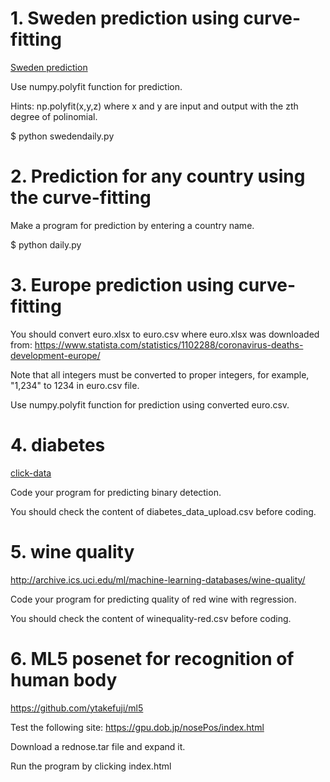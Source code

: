 # 1. Sweden prediction using curve-fitting
<a href='https://github.com/ytakefuji/sweden'> Sweden prediction</a>

Use numpy.polyfit function for prediction.

Hints: np.polyfit(x,y,z) where x and y are input and output with the zth degree of polinomial.

$ python swedendaily.py

# 2. Prediction for any country using the curve-fitting

Make a program for prediction by entering a country name.

$ python daily.py


# 3. Europe prediction using curve-fitting

You should convert euro.xlsx to euro.csv where euro.xlsx was downloaded from:
https://www.statista.com/statistics/1102288/coronavirus-deaths-development-europe/

Note that all integers must be converted to proper integers, for example, "1,234" to 1234 in euro.csv file.

Use numpy.polyfit function for prediction using converted euro.csv.



# 4. diabetes

<a href='http://archive.ics.uci.edu/ml/datasets/Early+stage+diabetes+risk+prediction+dataset.'> click-data</a>

Code your program for predicting binary detection.

You should check the content of diabetes_data_upload.csv before coding.


# 5. wine quality 

http://archive.ics.uci.edu/ml/machine-learning-databases/wine-quality/

Code your program for predicting quality of red wine with regression.

You should check the content of winequality-red.csv before coding.

# 6. ML5 posenet for recognition of human body

https://github.com/ytakefuji/ml5

Test the following site:
https://gpu.dob.jp/nosePos/index.html

Download a rednose.tar file and expand it.

Run the program by clicking index.html




